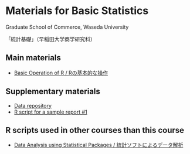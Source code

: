 # Materials for Basic Statistics

Graduate School of Commerce, Waseda University

「統計基礎」（早稲田大学商学研究科）

## Main materials 

* [Basic Operation of R / Rの基本的な操作](https://kurodaecon.github.io/bs/basic.html)

## Supplementary materials 

* [Data repository](https://github.com/kurodaecon/bs/tree/main/data)
* [R script for a sample report #1](https://kurodaecon.github.io/bs/report1.html)

## R scripts used in other courses than this course 

* [Data Analysis using Statistical Packages / 統計ソフトによるデータ解析](https://kurodaecon.github.io/dasp/)
